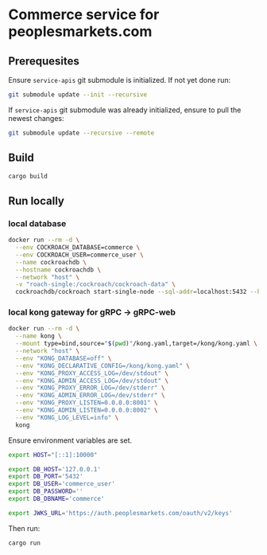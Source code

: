 # Commerce service for peoplesmarkets.com

## Prerequesites

Ensure `service-apis` git submodule is initialized. If not yet done run:

```sh
git submodule update --init --recursive
```

If `service-apis` git submodule was already initialized, ensure to pull the newest changes:

```sh
git submodule update --recursive --remote
```

## Build

```sh
cargo build
```

## Run locally

### local database

```sh
docker run --rm -d \
  --env COCKROACH_DATABASE=commerce \
  --env COCKROACH_USER=commerce_user \
  --name cockroachdb \
  --hostname cockroachdb \
  --network "host" \
  -v "roach-single:/cockroach/cockroach-data" \
  cockroachdb/cockroach start-single-node --sql-addr=localhost:5432 --http-addr localhost:8080 --insecure
```

### local kong gateway for gRPC -> gRPC-web

```sh
docker run --rm -d \
  --name kong \
  --mount type=bind,source="$(pwd)"/kong.yaml,target=/kong/kong.yaml \
  --network "host" \
  --env "KONG_DATABASE=off" \
  --env "KONG_DECLARATIVE_CONFIG=/kong/kong.yaml" \
  --env "KONG_PROXY_ACCESS_LOG=/dev/stdout" \
  --env "KONG_ADMIN_ACCESS_LOG=/dev/stdout" \
  --env "KONG_PROXY_ERROR_LOG=/dev/stderr" \
  --env "KONG_ADMIN_ERROR_LOG=/dev/stderr" \
  --env "KONG_PROXY_LISTEN=0.0.0.0:8001" \
  --env "KONG_ADMIN_LISTEN=0.0.0.0:8002" \
  --env "KONG_LOG_LEVEL=info" \
  kong
```

Ensure environment variables are set.

```sh
export HOST="[::1]:10000"

export DB_HOST='127.0.0.1'
export DB_PORT='5432'
export DB_USER='commerce_user'
export DB_PASSWORD=''
export DB_DBNAME='commerce'

export JWKS_URL='https://auth.peoplesmarkets.com/oauth/v2/keys'
```

Then run:

```sh
cargo run
```
